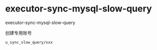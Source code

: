 # executor-sync-mysql-slow-query
executor-sync-mysql-slow-query



创建专用账号

```
u_sync_slow_query/xxx
```

